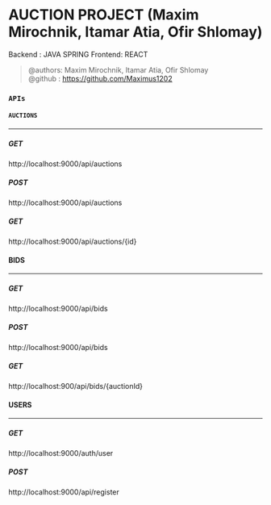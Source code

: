 # AUCTION PROJECT (Maxim Mirochnik, Itamar Atia, Ofir Shlomay)
Backend : JAVA SPRING
Frontend: REACT

> @authors: Maxim Mirochnik, Itamar Atia, Ofir Shlomay<br>
> @github : https://github.com/Maximus1202 <br>

### `APIs`

#### `AUCTIONS`
--------------------------------
##### GET
http://localhost:9000/api/auctions

##### POST
http://localhost:9000/api/auctions

##### GET
http://localhost:9000/api/auctions/{id}

#### BIDS
--------------------------------
##### GET
http://localhost:9000/api/bids

##### POST
http://localhost:9000/api/bids

##### GET
http://localhost:900/api/bids/{auctionId}

#### USERS
---------------------------------
##### GET
http://localhost:9000/auth/user

##### POST
http://localhost:9000/api/register

